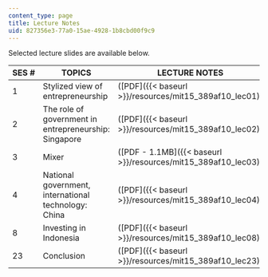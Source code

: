 ```yaml
---
content_type: page
title: Lecture Notes
uid: 827356e3-77a0-15ae-4928-1b8cbd00f9c9
---
```


Selected lecture slides are available below.

| SES # | TOPICS | LECTURE NOTES |
| --- | --- | --- |
| 1 | Stylized view of entrepreneurship | ([PDF]({{< baseurl >}}/resources/mit15_389af10_lec01)) |
| 2 | The role of government in entrepreneurship: Singapore | ([PDF]({{< baseurl >}}/resources/mit15_389af10_lec02)) |
| 3 | Mixer | ([PDF - 1.1MB]({{< baseurl >}}/resources/mit15_389af10_lec03)) |
| 4 | National government, international technology: China | ([PDF]({{< baseurl >}}/resources/mit15_389af10_lec04)) |
| 8 | Investing in Indonesia | ([PDF]({{< baseurl >}}/resources/mit15_389af10_lec08)) |
| 23 | Conclusion | ([PDF]({{< baseurl >}}/resources/mit15_389af10_lec23))
